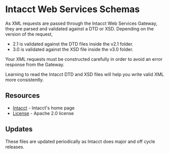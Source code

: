 # Intacct Web Services Schemas

As XML requests are passed through the Intacct Web Services Gateway, they are parsed and validated against a DTD or XSD.  Depending on the version of the request,

* 2.1 is validated against the DTD files inside the v2.1 folder.
* 3.0 is validated against the XSD file inside the v3.0 folder.

Your XML requests must be constructed carefully in order to avoid an error response from the Gateway.

Learning to read the Intacct DTD and XSD files will help you write valid XML more consistently.

## Resources

* [Intacct][intacct] - Intacct's home page
* [License][schema-license] - Apache 2.0 license

## Updates

These files are updated periodically as Intacct does major and off cycle releases.

[intacct]: http://www.intacct.com
[schema-license]: http://www.apache.org/licenses/LICENSE-2.0